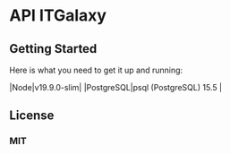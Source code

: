 # API ITGalaxy

## Getting Started
Here is what you need to get it up and running:

|Node|v19.9.0-slim|
|PostgreSQL|psql (PostgreSQL) 15.5 |

## License
### MIT
